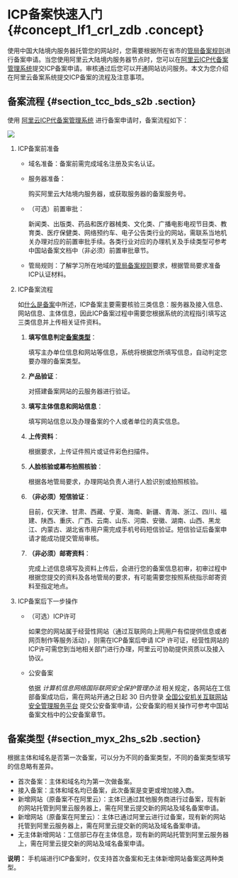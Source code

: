 # ICP备案快速入门 {#concept_lf1_crl_zdb .concept}

使用中国大陆境内服务器托管您的网站时，您需要根据所在省市的[管局备案规则](https://beian.aliyun.com/?spm=a2c4g.750001.765261.5.GoB9kU#MapDataContainer)进行备案申请。当您使用阿里云大陆境内服务器节点时，您可以在[阿里云ICP代备案管理系统](https://beian.aliyun.com/order/selfBaIndex.htm)提交ICP备案申请。审核通过后您可以开通网站访问服务。本文为您介绍在阿里云备案系统提交ICP备案的流程及注意事项。

## 备案流程 {#section_tcc_bds_s2b .section}

使用 [阿里云ICP代备案管理系统](https://beian.aliyun.com/order/selfBaIndex.htm) 进行备案申请时，备案流程如下：

![](http://static-aliyun-doc.oss-cn-hangzhou.aliyuncs.com/assets/img/14194/15549540649002_zh-CN.png)

1.  ICP备案前准备
    -   域名准备：备案前需完成域名注册及实名认证。
    -   服务器准备：

        购买阿里云大陆境内服务器，或获取服务器的备案服务号。

    -   （可选）前置审批：

        新闻类、出版类、药品和医疗器械类、文化类、广播电影电视节目类、教育类、医疗保健类、网络预约车、电子公告类行业的网站，需联系当地机关办理对应的前置审批手续。各类行业对应的办理机关及手续类型可参考中国站备案文档中（非必须）前置审批章节。

    -   管局规则：了解学习所在地域的[管局备案规则](https://beian.aliyun.com/?spm=a2c4g.750001.765261.5.GoB9kU#MapDataContainer)要求，根据管局要求准备ICP认证材料。
2.  ICP备案流程

    如[什么是备案](../intl.zh-CN/产品简介/什么是备案.md#)中所述，ICP备案主要需要核验三类信息：服务器及接入信息、网站信息、主体信息，因此ICP备案过程中需要您根据系统的流程指引填写这三类信息并上传相关证件资料。

    1.  **填写信息判定[备案类型](#section_myx_2hs_s2b)**：

        填写主办单位信息和网站等信息，系统将根据您所填写信息，自动判定您要办理的备案类型。

    2.  **产品验证**：

        对搭建备案网站的云服务器进行验证。

    3.  **填写主体信息和网站信息**：

        填写网站信息以及办理备案的个人或者单位的真实信息。

    4.  **上传资料**：

        根据要求，上传证件照片或证件彩色扫描件。

    5.  **人脸核验或幕布拍照核验**：

        根据各地管局要求，办理网站负责人进行人脸识别或拍照核验。

    6.  **（非必须）短信验证**：

        目前，仅天津、甘肃、西藏、宁夏、海南、新疆、青海、浙江、四川、福建、陕西、重庆、广西、云南、山东、河南、安徽、湖南、山西、黑龙江、内蒙古、湖北省市用户需完成手机号码短信验证。短信验证后备案申请才能成功提交管局审核。

    7.  **（非必须）邮寄资料**：

        完成上述信息填写及资料上传后，会进行您的备案信息初审，初审过程中根据您提交的资料及各地管局的要求，有可能需要您按照系统指示邮寄资料至指定地点。

3.  ICP备案后下一步操作
    -   （可选）ICP许可

        如果您的网站属于经营性网站（通过互联网向上网用户有偿提供信息或者网页制作等服务活动），则需在ICP备案后申请 ICP 许可证，经营性网站的ICP许可需您到当地相关部门进行办理，阿里云可协助提供资质以及接入协议。

    -   公安备案

        依据 *计算机信息网络国际联网安全保护管理办法* 相关规定，各网站在工信部备案成功后，需在网站开通之日起 30 日内登录 [全国公安机关互联网站安全管理服务平台](http://www.beian.gov.cn/portal/index?spm=a2c4g.11186623.2.1.SRC9LP) 提交公安备案申请，公安备案的相关操作可参考中国站备案文档中的公安备案章节。


## 备案类型 {#section_myx_2hs_s2b .section}

根据主体和域名是否第一次备案，可以分为不同的备案类型，不同的备案类型填写的信息略有差异。

-   首次备案：主体和域名均为第一次做备案。
-   接入备案：主体和域名均已备案，此次备案是变更或增加接入商。
-   新增网站（原备案不在阿里云）：主体已通过其他服务商进行过备案，现有新的网站托管到阿里云服务器上，需在阿里云提交新的网站及域名备案申请。
-   新增网站（原备案在阿里云）：主体已通过阿里云进行过备案，现有新的网站托管到阿里云服务器上，需在阿里云提交新的网站及域名备案申请。
-   无主体新增网站：工信部已存在主体信息，现有新的网站托管到阿里云服务器上，需在阿里云提交新的网站及域名备案申请。

**说明：** 手机端进行ICP备案时，仅支持首次备案和无主体新增网站备案这两种类型。

